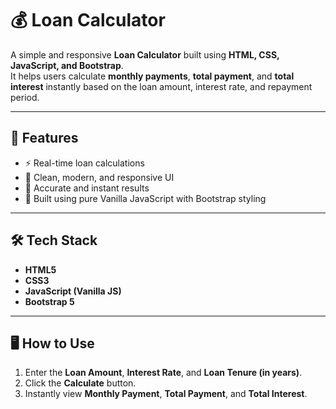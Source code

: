 # 💰 Loan Calculator

A simple and responsive **Loan Calculator** built using **HTML, CSS, JavaScript, and Bootstrap**.  
It helps users calculate **monthly payments**, **total payment**, and **total interest** instantly based on the loan amount, interest rate, and repayment period.

---

## 🚀 Features

- ⚡ Real-time loan calculations  
- 🎨 Clean, modern, and responsive UI  
- 🧮 Accurate and instant results  
- 🧩 Built using pure Vanilla JavaScript with Bootstrap styling  

---

## 🛠️ Tech Stack

- **HTML5**  
- **CSS3**  
- **JavaScript (Vanilla JS)**  
- **Bootstrap 5**

---

## 🖥️ How to Use

1. Enter the **Loan Amount**, **Interest Rate**, and **Loan Tenure (in years)**.  
2. Click the **Calculate** button.  
3. Instantly view **Monthly Payment**, **Total Payment**, and **Total Interest**.
